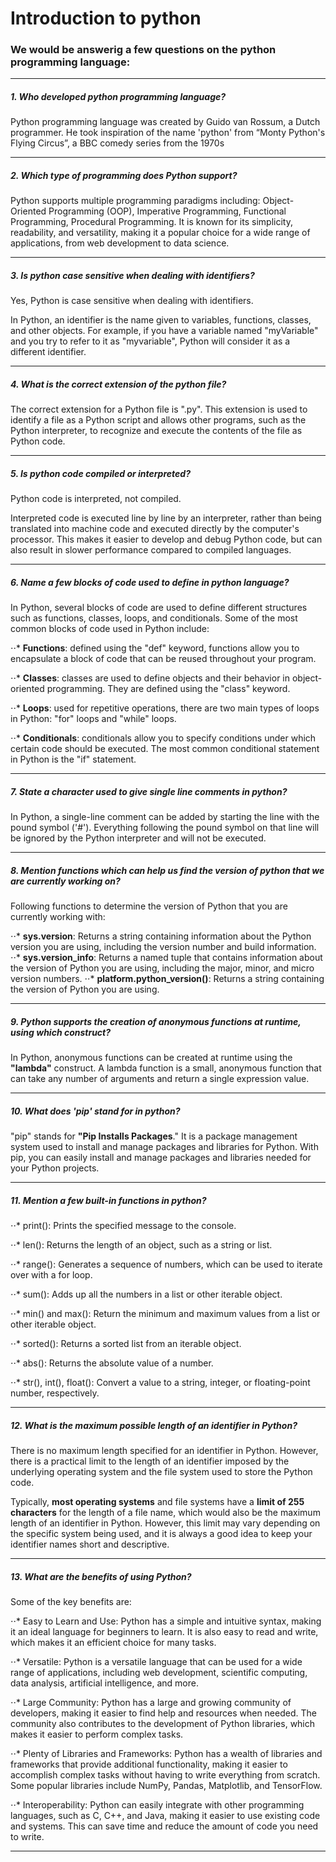 # Introduction to python

### We would be answerig a few questions on the python programming language:

------

##### 1. Who developed python programming language?

Python programming language was created by Guido van Rossum, a Dutch programmer. 
He took inspiration of the name 'python' from “Monty Python's Flying Circus”, a BBC comedy series from the 1970s 

------

##### 2. Which type of programming does Python support?

Python supports multiple programming paradigms including: Object-Oriented Programming (OOP), Imperative Programming, Functional Programming, Procedural Programming.
It is known for its simplicity, readability, and versatility, making it a popular choice for a wide range of applications, from web development to data science.

------

##### 3. Is python case sensitive when dealing with identifiers?

Yes, Python is case sensitive when dealing with identifiers.

In Python, an identifier is the name given to variables, functions, classes, and other objects. 
For example, if you have a variable named "myVariable" and you try to refer to it as "myvariable", Python will consider it as a different identifier.

------

##### 4. What is the correct extension of the python file?

The correct extension for a Python file is ".py". 
This extension is used to identify a file as a Python script and allows other programs, such as the Python interpreter, to recognize and execute the contents of the file as Python code.

------

##### 5. Is python code compiled or interpreted?

Python code is interpreted, not compiled.

Interpreted code is executed line by line by an interpreter, rather than being translated into machine code and executed directly by the computer's processor. This makes it easier to develop and debug Python code, but can also result in slower performance compared to compiled languages.

------

##### 6. Name a few blocks of code used to define in python language?

In Python, several blocks of code are used to define different structures such as functions, classes, loops, and conditionals. Some of the most common blocks of code used in Python include:

⋅⋅* **Functions**: defined using the "def" keyword, functions allow you to encapsulate a block of code that can be reused throughout your program.

⋅⋅* **Classes**: classes are used to define objects and their behavior in object-oriented programming. They are defined using the "class" keyword.

⋅⋅* **Loops**: used for repetitive operations, there are two main types of loops in Python: "for" loops and "while" loops.

⋅⋅* **Conditionals**: conditionals allow you to specify conditions under which certain code should be executed. The most common conditional statement in Python is the "if" statement.

------

##### 7. State a character used to give single line comments in python?

In Python, a single-line comment can be added by starting the line with the pound symbol ('#'). Everything following the pound symbol on that line will be ignored by the Python interpreter and will not be executed.

------

##### 8. Mention functions which can help us find the version of python that we are currently working on?

Following functions to determine the version of Python that you are currently working with:

⋅⋅* **sys.version**: Returns a string containing information about the Python version you are using, including the version number and build information.
⋅⋅* **sys.version_info**: Returns a named tuple that contains information about the version of Python you are using, including the major, minor, and micro version numbers.
⋅⋅* **platform.python_version()**: Returns a string containing the version of Python you are using.

------

##### 9. Python supports the creation of anonymous functions at runtime, using which construct?

In Python, anonymous functions can be created at runtime using the **"lambda"** construct. A lambda function is a small, anonymous function that can take any number of arguments and return a single expression value.

------

##### 10. What does 'pip' stand for in python?

"pip" stands for **"Pip Installs Packages**." It is a package management system used to install and manage packages and libraries for Python. With pip, you can easily install and manage packages and libraries needed for your Python projects.

------

##### 11. Mention a few built-in functions in python?

⋅⋅* print(): Prints the specified message to the console.

⋅⋅* len(): Returns the length of an object, such as a string or list.

⋅⋅* range(): Generates a sequence of numbers, which can be used to iterate over with a for loop.

⋅⋅* sum(): Adds up all the numbers in a list or other iterable object.

⋅⋅* min() and max(): Return the minimum and maximum values from a list or other iterable object.

⋅⋅* sorted(): Returns a sorted list from an iterable object.

⋅⋅* abs(): Returns the absolute value of a number.

⋅⋅* str(), int(), float(): Convert a value to a string, integer, or floating-point number, respectively.

------

##### 12. What is the maximum possible length of an identifier in Python?

There is no maximum length specified for an identifier in Python. However, there is a practical limit to the length of an identifier imposed by the underlying operating system and the file system used to store the Python code.

Typically, **most operating systems** and file systems have a **limit of 255 characters** for the length of a file name, which would also be the maximum length of an identifier in Python. However, this limit may vary depending on the specific system being used, and it is always a good idea to keep your identifier names short and descriptive.

------

##### 13. What are the benefits of using Python?

Some of the key benefits are:

⋅⋅* Easy to Learn and Use: Python has a simple and intuitive syntax, making it an ideal language for beginners to learn. It is also easy to read and write, which makes it an efficient choice for many tasks.

⋅⋅* Versatile: Python is a versatile language that can be used for a wide range of applications, including web development, scientific computing, data analysis, artificial intelligence, and more.

⋅⋅* Large Community: Python has a large and growing community of developers, making it easier to find help and resources when needed. The community also contributes to the development of Python libraries, which makes it easier to perform complex tasks.

⋅⋅* Plenty of Libraries and Frameworks: Python has a wealth of libraries and frameworks that provide additional functionality, making it easier to accomplish complex tasks without having to write everything from scratch. Some popular libraries include NumPy, Pandas, Matplotlib, and TensorFlow.

⋅⋅* Interoperability: Python can easily integrate with other programming languages, such as C, C++, and Java, making it easier to use existing code and systems. This can save time and reduce the amount of code you need to write.

------

